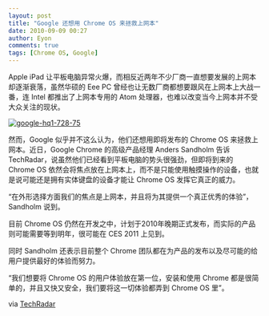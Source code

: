 ```yaml
---
layout: post
title: "Google 还想用 Chrome OS 来拯救上网本"
date: 2010-09-09 00:27
author: Eyon
comments: true
tags: [Chrome OS, Google]
---
```

Apple iPad 让平板电脑异常火爆，而相反近两年不少厂商一直想要发展的上网本却逐渐衰落，虽然华硕的 Eee PC 曾经也让无数厂商都想要跟风在上网本上大战一番，连 Intel 都推出了上网本专用的 Atom 处理器，也难以改变当今上网本并不受大众关注的现状。

<a href="http://img.chromi.org/2010/09/google-hq1-728-75.jpg">![](http://img.chromi.org/2010/09/google-hq1-728-75-550x412.jpg "google-hq1-728-75")</a>

然而，Google 似乎并不这么认为，他们还想用即将发布的 Chrome OS 来拯救上网本。近日，Google Chrome 的高级产品经理 Anders Sandholm 告诉 TechRadar，说虽然他们已经看到平板电脑的势头很强劲，但即将到来的 Chrome OS 依然会将焦点放在上网本上，而不是只能使用触摸操作的设备，也就是说可能还是拥有实体键盘的设备才能让 Chrome OS 发挥它真正的威力。

“在外形选择方面我们的焦点是上网本，并且将为其提供一个真正优秀的体验”，Sandholm 说到。

目前 Chrome OS 仍然在开发之中，计划于2010年晚期正式发布，而实际的产品则可能需要等到明年，很可能在 CES 2011 上见到。

同时 Sandholm 还表示目前整个 Chrome 团队都在为产品的发布以及尽可能的给用户提供最好的体验而努力。

“我们想要将 Chrome OS 的用户体验放在第一位，安装和使用 Chrome 都是很简单的，并且又快又安全，我们要将这一切体验都弄到 Chrome OS 里”。

via [TechRadar](http://www.techradar.com/news/mobile-computing/laptops/google-chrome-os-still-focused-on-netbooks-715200)
